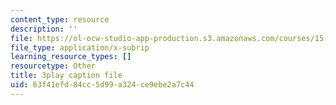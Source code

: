 ```yaml
---
content_type: resource
description: ''
file: https://ol-ocw-studio-app-production.s3.amazonaws.com/courses/15-031j-energy-decisions-markets-and-policies-spring-2012/63f41efd84cc5d99a324ce9ebe2a7c44_0pB2Wn6fvj4.vtt
file_type: application/x-subrip
learning_resource_types: []
resourcetype: Other
title: 3play caption file
uid: 63f41efd-84cc-5d99-a324-ce9ebe2a7c44
---
```

